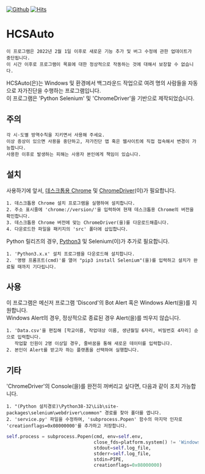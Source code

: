 [![Github](https://img.shields.io/github/license/hansatcode/HCSAuto?style=flat-square)](https://github.com/HanSatCode/HCSAuto/blob/main/LICENSE)
[![Hits](https://hits.seeyoufarm.com/api/count/incr/badge.svg?url=https%3A%2F%2Fgithub.com%2FHanSatCode%2FHCSAuto&count_bg=%2379C83D&title_bg=%23555555&icon=&icon_color=%23E7E7E7&title=hits&edge_flat=true)](https://hits.seeyoufarm.com)


# HCSAuto
```
이 프로그램은 2022년 2월 1일 이후로 새로운 기능 추가 및 버그 수정에 관한 업데이트가 중단됩니다.
이 시간 이후로 프로그램이 목표에 대한 정상적으로 작동하는 것에 대해서 보장할 수 없습니다.
```
HCSAuto(은)는 Windows 및 환경에서 백그라운드 작업으로 여려 명의 사람들을 자동으로 자가진단을 수행하는 프로그램입니다.<br/>
이 프로그램은 'Python Selenium' 및 'ChromeDriver'을 기반으로 제작되었습니다.

## 주의
```
각 시·도별 방역수칙을 지키면서 사용해 주세요. 
이상 증상이 있으면 사용을 중단하고, 자가진단 앱 혹은 웹사이트에 직접 접속해서 변경이 가능합니다.
사용한 이후로 발생하는 피해는 사용자 본인에게 책임이 있습니다.
```
## 설치
사용하기에 앞서, [데스크톱용 Chrome](https://www.google.com/intl/ko/chrome/) 및 [ChromeDriver](https://chromedriver.chromium.org/home)(이)가 필요합니다.
```
1. 데스크톱용 Chrome 설치 프로그램을 실행하여 설치합니다.
2. 주소 표시줄에 'chrome://version/'을 입력하여 현재 데스크톱용 Chrome의 버전을 확인합니다.
3. 데스크톱용 Chrome 버전에 맞는 ChromeDriver(을)를 다운로드해줍니다.
4. 다운로드한 파일을 패키지의 'src' 폴더에 삽입합니다.
```
Python 릴리즈의 경우, [Python3](https://www.python.org/) 및 Selenium(이)가 추가로 필요합니다.
```
1. 'Python3.x.x' 설치 프로그램을 다운로드해 설치합니다.
2. '명령 프롬프트(cmd)'를 열어 "pip3 install Selenium"(을)를 입력하고 설치가 완료될 때까지 기다립니다.
```
## 사용
이 프로그램은 메신저 프로그램 'Discord'의 Bot Alert 혹은 Windows Alert(을)를 지원합니다.<br/>
Windows Alert의 경우, 정상적으로 종료된 경우 Alert(을)를 띄우지 않습니다.
```
1. 'Data.csv'을 편집해 [학교이름, 작업대상 이름, 생년월일 6자리, 비밀번호 4자리] 순으로 입력합니다.
   작업할 인원이 2명 이상일 경우, 줄바꿈을 통해 새로운 데이터를 입력합니다.
2. 본인이 Alert를 받고자 하는 플랫폼을 선택하여 실행합니다.
```
## 기타
'ChromeDriver'의 Console(을)를 완전히 꺼버리고 싶다면, 다음과 같이 조치 가능합니다.
```
1. "(Python 설치경로)\Python38-32\Lib\site-packages\selenium\webdriver\common" 경로를 찾아 폴더를 엽니다.
2. 'service.py' 파일을 수정하여, 'subprocess.Popen' 함수의 마지막 인자로 'creationflags=0x08000000'를 추가하고 저장합니다.
```
```python
self.process = subprocess.Popen(cmd, env=self.env,
                                close_fds=platform.system() != 'Windows',
                                stdout=self.log_file,
                                stderr=self.log_file,
                                stdin=PIPE,
                                creationflags=0x08000000)
```
